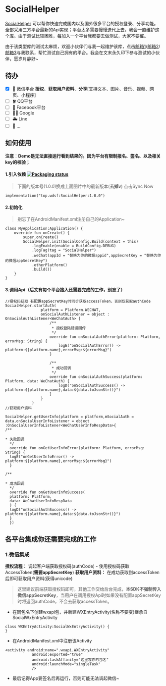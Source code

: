 # SocialHelper

[SocialHelper](https://github.com/devzwy/SocialHelper) 可以帮你快速完成国内以及国外很多平台的授权登录、分享功能。全部采用三方平台最新的Api实现；平台太多需要慢慢迭代上去，我会一直维护这个库。由于测试比较困难，每加入一个平台我都要去做测试，大家不要催。

由于该类型库的测试太麻烦，欢迎小伙伴们与我一起维护该库，点击[邮箱1](wdsf.top@gmail.com)/[邮箱2](jason.xa.china@gmail.com)/[邮箱3](dev_zwy@aliyun.com)与我联系，帮忙测试自己拥有的平台。我会在文末永久印下参与测试的小伙伴，愿岁月静好~

## 待办

- [x] 🎉 微信平台 **授权**、**获取用户资料**、**分享**[支持文本、图片、音乐、视频、网页、小程序]
- [ ] 🍀 QQ平台
- [ ] 🏁 Facebook平台
- [ ] 💃🏻 Google
- [ ] 🚑 Line
- [ ] 📝 ...

## 如何使用

**注意**：__Demo是无法直接运行看到结果的。因为平台有限制报名、签名、以及相关key的校验；__

#### 1.引入依赖  [![Packaging status](https://img.shields.io/nexus/r/top.wdsf/SocialHelper?label=SocialHelper&nexusVersion=2&server=https%3A%2F%2Fs01.oss.sonatype.org)](https://github.com/devzwy/SocialHelper)

> 下面的版本号(1.0.0)换成上面图片中的最新版本(**去掉v**)
> 点击Sync Now

```
implementation("top.wdsf:SocialHelper:1.0.0")
```

#### 2.初始化

> 别忘了在AndroidManifest.xml注册自己的Application~

```
class MyApplication:Application() {
    override fun onCreate() {
        super.onCreate()
        SocialHelper.init(SocialConfig.Build(context = this)
            .logEnable(enable = BuildConfig.DEBUG)
            .logTag(tag = "SocialHelper")
            .weChat(appId = "替换为你的微信appid",appSecretKey = "替换为你的微信appSecretKey")
            .otherPlatform()
            .build())
    }
}
```

#### 3.调用Api（后文有每个平台接入还需要完成的工作，别忘了）

```
//授权码获取 有配置appSecretKey时同步获取accessToken，否则仅获取authCode
SocialHelper.startAuth(
                platform = Platform.WECHAT,
                onSocialAuthListener = object : OnSocialAuthListener<WeChatAuth> {
                    /**
                     * 授权登陆错误回传
                     */
                    override fun onSocialAuthError(platform: Platform, errorMsg: String) {
                        logE("onSocialAuthError() -> platform:${platform.name},errorMsg:${errorMsg}")
                    }

                    /**
                     * 成功回调
                     */
                    override fun onSocialAuthSuccess(platform: Platform, data: WeChatAuth) {
                        logD("onSocialAuthSuccess() -> platform:${platform.name},data:${data.toJsonStr()}")
                    }
                }
            )
//获取用户资料

SocialHelper.getUserInfo(platform = platform,mSocialAuth = data,onSocialUserInfoListener = object :OnSocialUserInfoListener<WeChatUserInfoRespData>{
/**

* 失败回调
  */
  override fun onGetUserInfoError(platform: Platform, errorMsg: String) {
  logE("onGetUserInfoError() -> platform:${platform.name},errorMsg:${errorMsg}")
  }

/**

* 成功回调
  */
  override fun onGetUserInfoSuccess(
  platform: Platform,
  data: WeChatUserInfoRespData
  ) {
  logD("onSocialAuthSuccess() -> platform:${platform.name},data:${data.toJsonStr()}")
  }
  })
```

## 各平台集成你还需要完成的工作

### 1.微信集成

__授权流程：__ 调起客户端获取授权码(authCode) - 使用授权码获取AccessToken(**需要appSecretKey**)
__获取用户资料：__ 在成功获取到accessToken后即可获取用户资料(获得unicode)

> 这里建议前端获取授权码即可，其他工作交给后台完成，**本SDK不强制传入微信appSecretKey**，当用户在调用授权Api时如果没有配置appSecretKey时将返回authCode，不会去获取accessToken。

- 在同包名下创建wxapi包，并新建WXEntryActivity(名称不要变)继承自SocialWxEntryActivity

```
class WXEntryActivity:SocialWxEntryActivity() {
}
```

- 在AndroidManifest.xml中注册该Activity

```
<activity android:name=".wxapi.WXEntryActivity"
            android:exported="true"
            android:taskAffinity="这里写你的包名"
            android:launchMode="singleTask"
            />
```

- 最后记得App要签名后再运行，否则可能无法调起微信~
